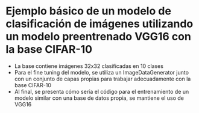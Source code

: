 # Ejemplo básico de un modelo de clasificación de imágenes utilizando un modelo preentrenado VGG16 con la base CIFAR-10
 - La base contiene imágenes 32x32 clasificadas en 10 clases
 - Para el fine tuning del modelo, se utiliza un ImageDataGenerator junto con un conjunto de capas propias para trabajar adecuadamente con la base CIFAR-10
 - Al final, se presenta cómo sería el código para el entrenamiento de un modelo similar con una base de datos propia, se mantiene el uso de VGG16